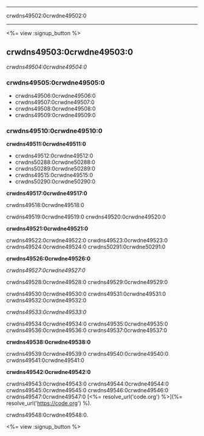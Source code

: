 * * *

crwdns49502:0crwdne49502:0

* * *

<%= view :signup_button %>

## crwdns49503:0crwdne49503:0

*crwdns49504:0crwdne49504:0*

### crwdns49505:0crwdne49505:0

  * crwdns49506:0crwdne49506:0
  * crwdns49507:0crwdne49507:0
  * crwdns49508:0crwdne49508:0
  * crwdns49509:0crwdne49509:0

### crwdns49510:0crwdne49510:0

**crwdns49511:0crwdne49511:0**

  * crwdns49512:0crwdne49512:0
  * crwdns50288:0crwdne50288:0
  * crwdns50289:0crwdne50289:0
  * crwdns49515:0crwdne49515:0
  * crwdns50290:0crwdne50290:0

**crwdns49517:0crwdne49517:0**

crwdns49518:0crwdne49518:0

crwdns49519:0crwdne49519:0 crwdns49520:0crwdne49520:0

**crwdns49521:0crwdne49521:0**

crwdns49522:0crwdne49522:0 crwdns49523:0crwdne49523:0 crwdns49524:0crwdne49524:0 crwdns50291:0crwdne50291:0

**crwdns49526:0crwdne49526:0**

*crwdns49527:0crwdne49527:0*

crwdns49528:0crwdne49528:0 crwdns49529:0crwdne49529:0

crwdns49530:0crwdne49530:0 crwdns49531:0crwdne49531:0 crwdns49532:0crwdne49532:0

*crwdns49533:0crwdne49533:0*

crwdns49534:0crwdne49534:0 crwdns49535:0crwdne49535:0 crwdns49536:0crwdne49536:0 crwdns49537:0crwdne49537:0

**crwdns49538:0crwdne49538:0**

crwdns49539:0crwdne49539:0 crwdns49540:0crwdne49540:0 crwdns49541:0crwdne49541:0

**crwdns49542:0crwdne49542:0**

crwdns49543:0crwdne49543:0 crwdns49544:0crwdne49544:0 crwdns49545:0crwdne49545:0 crwdns49546:0crwdne49546:0 crwdns49547:0crwdne49547:0 [<%= resolve_url('code.org') %>](%= resolve_url('https://code.org') %).

  
crwdns49548:0crwdne49548:0.

<%= view :signup_button %>
